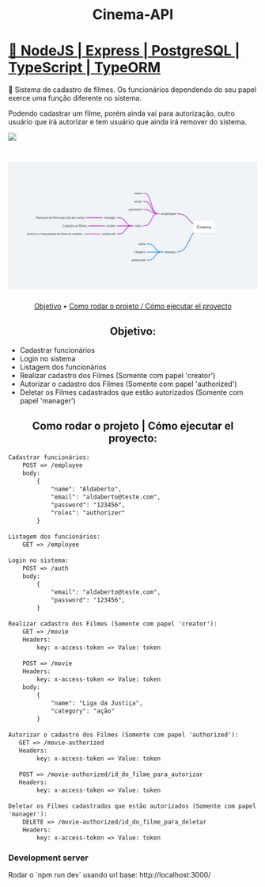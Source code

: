 <h1 align="center">Cinema-API</h1>
<h1>
    <a href="https://nodejs.org/en/">🔗
     NodeJS
     </a>
     <a href="https://expressjs.com/"> |
     Express
     </a>
     <a href="https://www.mongodb.com/"> |
     PostgreSQL
     </a>
     <a href="https://www.mongodb.com/"> |
     TypeScript
     </a>
     <a href="https://www.mongodb.com/"> |
     TypeORM
     </a>
</h1>
<p>
🚀 Sistema de cadastro de filmes. Os funcionários dependendo do seu papel exerce uma função diferente no sistema. 

Podendo cadastrar um filme, porém ainda vai para autorização, outro usuário que irá autorizar e tem usuário que ainda irá remover do sistema.
</p>

<img src="https://img.shields.io/static/v1?label=CinemaAPI&message=Greg%C3%B3rioNeto&color=7159c1&style=for-the-badge&logo=ghost">

<h1 align="center">
  <img alt="comics-store-api" title="#ComicsStoreAPI" src="https://github.com/igregorioneto/cinema-api/blob/main/assets/cinema-api.PNG" />
</h1>

<p align="center">
 <a href="#objetivo">Objetivo</a> •
 <a href="#tecnologias">Como rodar o projeto / Cómo ejecutar el proyecto</a> 
</p>

<h2 align="center">
Objetivo:
</h2>

<p align="center">
<ul>
    <li>
    Cadastrar funcionários
    </li>
    <li>
    Login no sistema
    </li>
    <li>
    Listagem dos funcionários
    </li>
    <li>
    Realizar cadastro dos Filmes (Somente com papel 'creator')
    </li>
    <li>
    Autorizar o cadastro dos Filmes (Somente com papel 'authorized')
    </li>
    <li>
    Deletar os Filmes cadastrados que estão autorizados (Somente com papel 'manager')
    </li>
</ul>
</p>

<h2 align="center">
Como rodar o projeto | Cómo ejecutar el proyecto:
</h2>

```
Cadastrar funcionários: 
    POST => /employee
    body:
        {
            "name": "Aldaberto",
            "email": "aldaberto@teste.com",
            "password": "123456",
            "roles": "authorizer"
        }

Listagem dos funcionários: 
    GET => /employee

Login no sistema:
    POST => /auth
    body:
        {
            "email": "aldaberto@teste.com",
            "password": "123456",
        }

Realizar cadastro dos Filmes (Somente com papel 'creator'):
    GET => /movie
    Headers:
        key: x-access-token => Value: token

    POST => /movie
    Headers:
        key: x-access-token => Value: token
    body:
        {
            "name": "Liga da Justiça",
            "category": "ação"
        }

Autorizar o cadastro dos Filmes (Somente com papel 'authorized'):
   GET => /movie-authorized
   Headers:
        key: x-access-token => Value: token

   POST => /movie-authorized/id_do_filme_para_autorizar
   Headers:
        key: x-access-token => Value: token
   
Deletar os Filmes cadastrados que estão autorizados (Somente com papel 'manager'):
    DELETE => /movie-authorized/id_do_filme_para_deletar
    Headers:
        key: x-access-token => Value: token

```

<p align="center">

<h3>Development server</h3>
Rodar o `npm run dev` usando url base: <a>http://localhost:3000/</a>
</p>